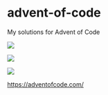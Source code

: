 # advent-of-code
My solutions for Advent of Code

![](https://img.shields.io/badge/day%20📅-3-blue)

![](https://img.shields.io/badge/stars%20⭐-5-yellow)

![](https://img.shields.io/badge/days%20completed-2-red)

https://adventofcode.com/
